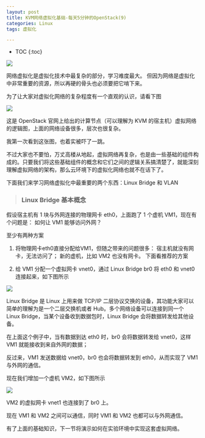 ```yaml
---
layout: post
title: KVM网络虚拟化基础-每天5分钟的OpenStack(9)
categories: Linux
tags: 虚拟化

---
```


* TOC
{:toc}

![](http://shurriklab.qiniudn.com/kg8z02ffcldcaryhnt0pwlgsw0.png)

网络虚拟化是虚拟化技术中最复杂的部分，学习难度最大。 但因为网络是虚拟化中非常重要的资源，所以再硬的骨头也必须要把它啃下来。 

为了让大家对虚拟化网络的复杂程度有一个直观的认识，请看下图 

![](http://shurriklab.qiniudn.com/gi9e6acegclerg57pybpdnxxhi.png)

这是 OpenStack 官网上给出的计算节点（可以理解为 KVM 的宿主机）虚拟网络的逻辑图，上面的网络设备很多，层次也很复杂。

我第一次看到这张图，也着实被吓了一跳。 

不过大家也不要怕，万丈高楼从地起，虚拟网络再复杂，也是由一些基础的组件构成的。只要我们将这些基础组件的概念和它们之间的逻辑关系搞清楚了，就能深刻理解虚拟网络的架构，那么云环境下的虚拟化网络也就不在话下了。 

下面我们来学习网络虚拟化中最重要的两个东西：Linux Bridge 和 VLAN 

>### Linux Bridge 基本概念

假设宿主机有 1 块与外网连接的物理网卡 eth0，上面跑了 1 个虚机 VM1，现在有个问题是： 如何让 VM1 能够访问外网？ 

至少有两种方案 

1. 将物理网卡eth0直接分配给VM1，但随之带来的问题很多： 宿主机就没有网卡，无法访问了； 新的虚机，比如 VM2 也没有网卡。 下面看推荐的方案 

2. 给 VM1 分配一个虚拟网卡 vnet0，通过 Linux Bridge  br0 将 eth0 和 vnet0 连接起来，如下图所示

![](http://shurriklab.qiniudn.com/s8m2p6j0zy2xz0cswr68t107ii.png)

Linux Bridge 是 Linux 上用来做 TCP/IP 二层协议交换的设备，其功能大家可以简单的理解为是一个二层交换机或者 Hub。多个网络设备可以连接到同一个 Linux Bridge，当某个设备收到数据包时，Linux Bridge 会将数据转发给其他设备。

在上面这个例子中，当有数据到达 eth0 时，br0 会将数据转发给 vnet0，这样 VM1 就能接收到来自外网的数据；

反过来，VM1 发送数据给 vnet0，br0 也会将数据转发到 eth0，从而实现了 VM1 与外网的通信。

现在我们增加一个虚机 VM2，如下图所示

![](http://shurriklab.qiniudn.com/7rqpib71nxzmeinfl67p8386ht.png)

VM2 的虚拟网卡 vnet1 也连接到了 br0 上。

现在 VM1 和 VM2 之间可以通信，同时 VM1 和 VM2 也都可以与外网通信。

有了上面的基础知识，下一节将演示如何在实验环境中实现这套虚拟网络。